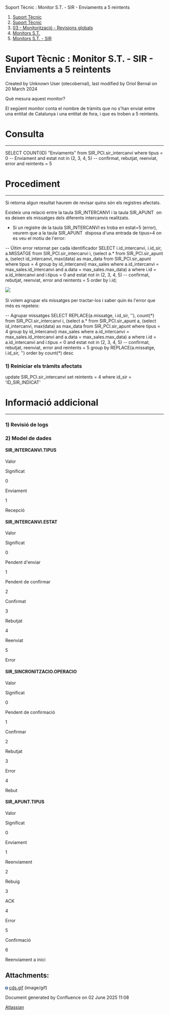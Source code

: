 Suport Tècnic : Monitor S.T. - SIR - Enviaments a 5 reintents  

1.  [Suport Tècnic](index.html)
2.  [Suport Tècnic](13893782.html)
3.  [03 - Monitorització - Revisions globals](26313327.html)
4.  [Monitors S.T.](Monitors-S.T._41522177.html)
5.  [Monitors S.T. - SIR](Monitors-S.T.---SIR_127598710.html)

Suport Tècnic : Monitor S.T. - SIR - Enviaments a 5 reintents
=============================================================

Created by Unknown User (otecobernal), last modified by Oriol Bernal on 20 March 2024

Què mesura aquest monitor?

El següent monitor conta el nombre de tràmits que no s'han enviat entre una entitat de Catalunya i una entitat de fora, i que es troben a 5 reintents.

**Consulta**
============

* * *

SELECT COUNT(ID) "Enviaments"
  from SIR\_PCI.sir\_intercanvi
 where tipus = 0 -- Enviament
    and estat not in (2, 3, 4, 5) -- confirmat, rebutjat, reenviat, error
    and reintents = 5

**Procediment**
===============

* * *

Si retorna algun resultat haurem de revisar quins són els registres afectats.

Existeix una relació entre la taula SIR\_INTERCANVI i la taula SIR\_APUNT  on es deixen els missatges dels diferents intercanvis realitzats.

*   Si un registre de la taula SIR\_INTERCANVI es troba en estat=5 (error), veurem que a la taula SIR\_APUNT  disposa d'una entrada de tipus=4 on es veu el motiu de l'error:

  

\-- Últim error retornat per cada identificador
 SELECT i.id\_intercanvi, i.id\_sir, a.MISSATGE
 from SIR\_PCI.sir\_intercanvi i, 
   (select a.\* from SIR\_PCI.sir\_apunt a,
           (select id\_intercanvi, max(data) as max\_data
                from SIR\_PCI.sir\_apunt
                where tipus = 4
                group by id\_intercanvi) max\_sales
             where a.id\_intercanvi = max\_sales.id\_intercanvi
             and a.data = max\_sales.max\_data) a
 where i.id = a.id\_intercanvi
    and i.tipus = 0
   and estat not in (2, 3, 4, 5) -- confirmat, rebutjat, reenviat, error
    and reintents = 5
 order by i.id;

![](https://intranet.aoc.cat/download/attachments/41522614/image2021-4-21_9-51-15.png?version=1&modificationDate=1618991475836&api=v2)

Si volem agrupar els missatges per tractar-los i saber quin és l'error que més es repeteix:

\-- Agrupar missatges
SELECT REPLACE(a.missatge, i.id\_sir, ''), count(\*)
 from SIR\_PCI.sir\_intercanvi i, 
   (select a.\* from SIR\_PCI.sir\_apunt a,
           (select id\_intercanvi, max(data) as max\_data
                from SIR\_PCI.sir\_apunt
                where tipus = 4
                group by id\_intercanvi) max\_sales
             where a.id\_intercanvi = max\_sales.id\_intercanvi
             and a.data = max\_sales.max\_data) a
 where i.id = a.id\_intercanvi
    and i.tipus = 0
   and estat not in (2, 3, 4, 5) -- confirmat, rebutjat, reenviat, error
    and reintents = 5
 group by REPLACE(a.missatge, i.id\_sir, '')
 order by count(\*) desc

### 1) Reiniciar els tràmits afectats

update SIR\_PCI.sir\_intercanvi set reintents = 4 where id\_sir = 'ID\_SIR\_INDICAT'

**Informació addicional**
=========================

* * *

### 1) Revisió de logs

  

### 2) Model de dades

#### SIR\_INTERCANVI.TIPUS

Valor

Significat

0

Enviament

1

Recepció

#### SIR\_INTERCANVI.ESTAT

Valor

Significat

0

Pendent d'enviar

1

Pendent de confirmar

2

Confirmat

3

Rebutjat

4

Reenviat

5

Error

#### SIR\_SINCRONITZACIO.OPERACIO

Valor

Significat

0

Pendent de confirmació

1

Confirmar

2

Rebutjat

3

Error

4

Rebut

#### SIR\_APUNT.TIPUS

Valor

Significat

0

Enviament

1

Reenviament

2

Rebuig

3

ACK

4

Error

5

Confirmació

6

Reenviament a inici

Attachments:
------------

![](images/icons/bullet_blue.gif) [cds.gif](attachments/41522631/41522632.gif) (image/gif)  

Document generated by Confluence on 02 June 2025 11:08

[Atlassian](http://www.atlassian.com/)